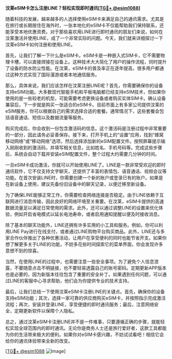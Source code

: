 **汶莱eSIM卡怎么注册LINE？轻松实现即时通讯[[TG💪+ @esim1088](https://t.me/s/esim1088)]**

随着科技的发展，越来越多的人选择使用eSIM卡来满足自己的通讯需求。尤其是在旅行或长期居住在海外时，一张本地化的eSIM卡不仅能帮助我们保持联系，还能享受本地优惠资费。对于那些喜欢用LINE进行即时通讯的朋友们来说，如何在汶莱激活并使用LINE，成了一个非常实际的问题。今天，我们就来详细探讨一下汶莱eSIM卡如何注册和使用LINE。

首先，让我们了解一下什么是eSIM卡。eSIM卡是一种嵌入式SIM卡，它不需要物理卡槽，可以直接焊接在设备上。这种技术大大简化了用户的操作流程，同时提升了设备的防水防尘性能。在汶莱，eSIM卡的普及率正在逐年提高，很多用户都通过这种方式实现了国际漫游或者本地通信服务。

那么，具体来说，我们应该怎样在汶莱注册LINE呢？首先，你需要确保你的设备支持eSIM功能。大多数现代智能手机和平板电脑都已经支持eSIM技术，但如果你使用的是一些较老的机型，可能需要考虑更换设备或者购买实体SIM卡。确认设备兼容后，下一步就是购买一张适合的eSIM卡。目前市面上有多家公司提供汶莱的eSIM服务，你可以根据自己的需求选择合适的套餐。通常情况下，这些套餐会包括语音通话、短信以及数据流量等服务。

购买完成后，你会收到一份包含激活码的信息。这个激活码是注册过程中非常重要的一部分，因此请务必妥善保存。接下来，打开手机上的“设置”应用，找到“蜂窝移动网络”或“移动网络”选项，然后选择添加新的eSIM配置文件。按照屏幕提示输入刚刚收到的激活码，并填写相关信息，比如姓名、手机号码等。完成这些步骤后，系统会自动下载并安装eSIM配置文件，整个过程大约需要几分钟的时间。

一旦eSIM卡成功激活，你就可以开始使用LINE了。LINE是一款非常受欢迎的即时通讯软件，它不仅支持文字聊天，还提供了丰富的表情包、语音通话、视频会议等功能。在首次安装LINE时，你需要创建一个新的账户或登录已有的账户。如果是在新设备上使用，建议先备份旧设备中的聊天记录，以便迁移至新设备。

为了确保LINE能够正常工作，你需要检查网络连接是否稳定。由于LINE依赖于互联网进行消息传输，因此良好的网络环境至关重要。在汶莱，eSIM卡提供的高速数据流量足以满足日常使用的需求。此外，还可以通过调整LINE的设置来优化体验，例如开启省电模式以延长电池寿命，或者启用通知提醒以便及时接收消息。

除了基本的聊天功能外，LINE还拥有许多实用的小工具和服务。例如，你可以利用LINE Pay进行在线支付，或者通过LINE购物平台购买商品。此外，LINE还与多家合作伙伴推出了各种优惠活动，让用户在享受便利的同时也能节省开支。如果你想了解更多关于LINE的功能，不妨多花些时间探索它的菜单界面，你会发现许多意想不到的惊喜。

当然，在使用LINE的过程中，也需要注意一些安全事项。为了避免个人信息泄露，不要随意点击不明链接，也不要轻易透露自己的账号密码。定期更新APP版本也是必要的，因为新版本往往包含了重要的安全补丁。如果遇到任何问题，可以通过LINE的客服中心寻求帮助，他们会为你提供专业的技术支持。

最后，让我们总结一下使用汶莱eSIM卡注册LINE的关键点。首先，确保你的设备支持eSIM功能；其次，选择一家可靠的供应商购买eSIM卡，并按照指示完成激活流程；再次，安装并登录LINE，享受便捷的即时通讯服务；最后，注意网络安全，定期更新软件以保障个人隐私。

总之，通过汶莱eSIM卡注册LINE并不是一件难事，只要遵循正确的步骤，就能轻松实现全球范围内的即时通讯。无论你是商务人士还是旅行爱好者，这款工具都能为你的生活带来极大的便利。如果你对eSIM卡感兴趣，不妨试试看吧！相信它会给你的通讯体验带来全新的改变。

[[TG💪+ @esim1088](https://t.me/s/esim1088) ![Image](https://i.postimg.cc/4NQfJmqS/Snipaste-2025-05-13-00-14-12.png)]